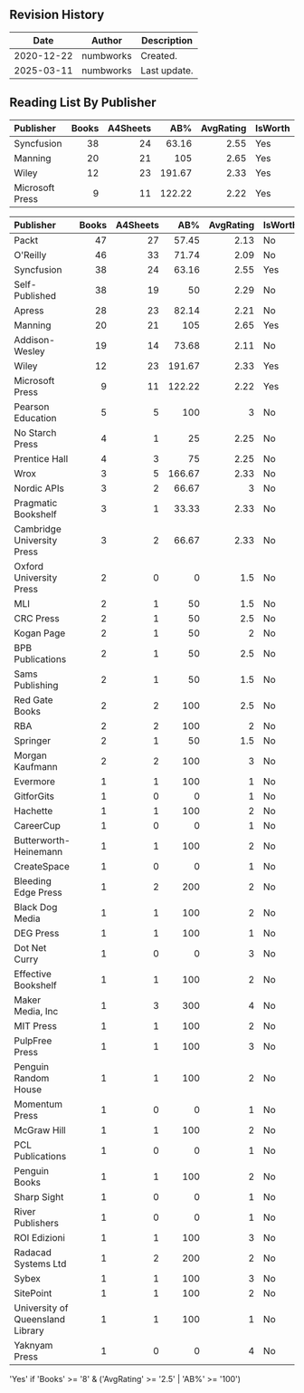 ## Revision History

|Date|Author|Description|
|---|---|---|
|2020-12-22|numbworks|Created.|
|2025-03-11|numbworks|Last update.|

## Reading List By Publisher

| Publisher       |   Books |   A4Sheets |    AB% |   AvgRating | IsWorth   |
|:----------------|--------:|-----------:|-------:|------------:|:----------|
| Syncfusion      |      38 |         24 |  63.16 |        2.55 | Yes       |
| Manning         |      20 |         21 | 105    |        2.65 | Yes       |
| Wiley           |      12 |         23 | 191.67 |        2.33 | Yes       |
| Microsoft Press |       9 |         11 | 122.22 |        2.22 | Yes       |

| Publisher                        |   Books |   A4Sheets |    AB% |   AvgRating | IsWorth   |
|:---------------------------------|--------:|-----------:|-------:|------------:|:----------|
| Packt                            |      47 |         27 |  57.45 |        2.13 | No        |
| O'Reilly                         |      46 |         33 |  71.74 |        2.09 | No        |
| Syncfusion                       |      38 |         24 |  63.16 |        2.55 | Yes       |
| Self-Published                   |      38 |         19 |  50    |        2.29 | No        |
| Apress                           |      28 |         23 |  82.14 |        2.21 | No        |
| Manning                          |      20 |         21 | 105    |        2.65 | Yes       |
| Addison-Wesley                   |      19 |         14 |  73.68 |        2.11 | No        |
| Wiley                            |      12 |         23 | 191.67 |        2.33 | Yes       |
| Microsoft Press                  |       9 |         11 | 122.22 |        2.22 | Yes       |
| Pearson Education                |       5 |          5 | 100    |        3    | No        |
| No Starch Press                  |       4 |          1 |  25    |        2.25 | No        |
| Prentice Hall                    |       4 |          3 |  75    |        2.25 | No        |
| Wrox                             |       3 |          5 | 166.67 |        2.33 | No        |
| Nordic APIs                      |       3 |          2 |  66.67 |        3    | No        |
| Pragmatic Bookshelf              |       3 |          1 |  33.33 |        2.33 | No        |
| Cambridge University Press       |       3 |          2 |  66.67 |        2.33 | No        |
| Oxford University Press          |       2 |          0 |   0    |        1.5  | No        |
| MLI                              |       2 |          1 |  50    |        1.5  | No        |
| CRC Press                        |       2 |          1 |  50    |        2.5  | No        |
| Kogan Page                       |       2 |          1 |  50    |        2    | No        |
| BPB Publications                 |       2 |          1 |  50    |        2.5  | No        |
| Sams Publishing                  |       2 |          1 |  50    |        1.5  | No        |
| Red Gate Books                   |       2 |          2 | 100    |        2.5  | No        |
| RBA                              |       2 |          2 | 100    |        2    | No        |
| Springer                         |       2 |          1 |  50    |        1.5  | No        |
| Morgan Kaufmann                  |       2 |          2 | 100    |        3    | No        |
| Evermore                         |       1 |          1 | 100    |        1    | No        |
| GitforGits                       |       1 |          0 |   0    |        1    | No        |
| Hachette                         |       1 |          1 | 100    |        2    | No        |
| CareerCup                        |       1 |          0 |   0    |        1    | No        |
| Butterworth-Heinemann            |       1 |          1 | 100    |        2    | No        |
| CreateSpace                      |       1 |          0 |   0    |        1    | No        |
| Bleeding Edge Press              |       1 |          2 | 200    |        2    | No        |
| Black Dog Media                  |       1 |          1 | 100    |        2    | No        |
| DEG Press                        |       1 |          1 | 100    |        1    | No        |
| Dot Net Curry                    |       1 |          0 |   0    |        3    | No        |
| Effective Bookshelf              |       1 |          1 | 100    |        2    | No        |
| Maker Media, Inc                 |       1 |          3 | 300    |        4    | No        |
| MIT Press                        |       1 |          1 | 100    |        2    | No        |
| PulpFree Press                   |       1 |          1 | 100    |        3    | No        |
| Penguin Random House             |       1 |          1 | 100    |        2    | No        |
| Momentum Press                   |       1 |          0 |   0    |        1    | No        |
| McGraw Hill                      |       1 |          1 | 100    |        2    | No        |
| PCL Publications                 |       1 |          0 |   0    |        1    | No        |
| Penguin Books                    |       1 |          1 | 100    |        2    | No        |
| Sharp Sight                      |       1 |          0 |   0    |        1    | No        |
| River Publishers                 |       1 |          0 |   0    |        1    | No        |
| ROI Edizioni                     |       1 |          1 | 100    |        3    | No        |
| Radacad Systems Ltd              |       1 |          2 | 200    |        2    | No        |
| Sybex                            |       1 |          1 | 100    |        3    | No        |
| SitePoint                        |       1 |          1 | 100    |        2    | No        |
| University of Queensland Library |       1 |          1 | 100    |        1    | No        |
| Yaknyam Press                    |       1 |          0 |   0    |        4    | No        |

'Yes' if 'Books' >= '8' & ('AvgRating' >= '2.5' | 'AB%' >= '100')
